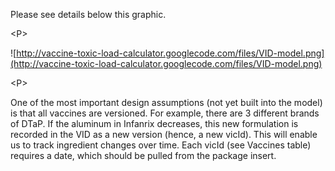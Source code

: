 Please see details below this graphic.

&lt;P&gt;


![http://vaccine-toxic-load-calculator.googlecode.com/files/VID-model.png](http://vaccine-toxic-load-calculator.googlecode.com/files/VID-model.png)


&lt;P&gt;


One of the most important design assumptions (not yet built into the model) is that all vaccines are versioned. For example, there are 3 different brands of DTaP.  If the aluminum in Infanrix decreases, this new formulation is recorded in the VID as a new version (hence, a new vicId).  This will enable us to track ingredient changes over time.  Each vicId (see Vaccines table) requires a date, which should be pulled from the package insert.